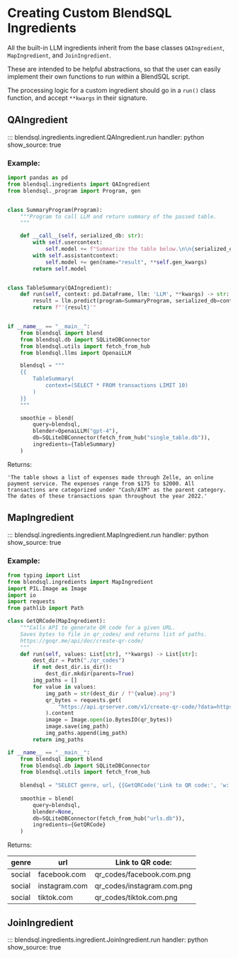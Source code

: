# Creating Custom BlendSQL Ingredients

All the built-in LLM ingredients inherit from the base classes `QAIngredient`, `MapIngredient`, and `JoinIngredient`.

These are intended to be helpful abstractions, so that the user can easily implement their own functions to run within a BlendSQL script.

The processing logic for a custom ingredient should go in a `run()` class function, and accept `**kwargs` in their signature.

## QAIngredient

::: blendsql.ingredients.ingredient.QAIngredient.run
    handler: python
    show_source: true

### Example:

```python
import pandas as pd
from blendsql.ingredients import QAIngredient
from blendsql._program import Program, gen


class SummaryProgram(Program):
    """Program to call LLM and return summary of the passed table.
    """

    def __call__(self, serialized_db: str):
        with self.usercontext:
            self.model += f"Summarize the table below.\n\n{serialized_db}\n"
        with self.assistantcontext:
            self.model += gen(name="result", **self.gen_kwargs)
        return self.model


class TableSummary(QAIngredient):
    def run(self, context: pd.DataFrame, llm: 'LLM', **kwargs) -> str:
        result = llm.predict(program=SummaryProgram, serialized_db=context.to_string())["result"]
        return f"'{result}'"


if __name__ == "__main__":
    from blendsql import blend
    from blendsql.db import SQLiteDBConnector
    from blendsql.utils import fetch_from_hub
    from blendsql.llms import OpenaiLLM

    blendsql = """
    {{
        TableSummary(
            context=(SELECT * FROM transactions LIMIT 10)
        )
    }}
    """

    smoothie = blend(
        query=blendsql,
        blender=OpenaiLLM("gpt-4"),
        db=SQLiteDBConnector(fetch_from_hub("single_table.db")),
        ingredients={TableSummary}
    )
```

Returns:

```
'The table shows a list of expenses made through Zelle, an online payment service. The expenses range from $175 to $2000. All transactions are categorized under "Cash/ATM" as the parent category. The dates of these transactions span throughout the year 2022.'
```

## MapIngredient

::: blendsql.ingredients.ingredient.MapIngredient.run
    handler: python
    show_source: true

### Example:

```python
from typing import List
from blendsql.ingredients import MapIngredient
import PIL.Image as Image
import io
import requests
from pathlib import Path

class GetQRCode(MapIngredient):
    """Calls API to generate QR code for a given URL.
    Saves bytes to file in qr_codes/ and returns list of paths.
    https://goqr.me/api/doc/create-qr-code/
    """
    def run(self, values: List[str], **kwargs) -> List[str]:
        dest_dir = Path("./qr_codes")
        if not dest_dir.is_dir():
            dest_dir.mkdir(parents=True)
        img_paths = []
        for value in values:
            img_path = str(dest_dir / f"{value}.png")
            qr_bytes = requests.get(
                "https://api.qrserver.com/v1/create-qr-code/?data=https://{}/&size=100x100".format(value)
            ).content
            image = Image.open(io.BytesIO(qr_bytes))
            image.save(img_path)
            img_paths.append(img_path)
        return img_paths

if __name__ == "__main__":
    from blendsql import blend
    from blendsql.db import SQLiteDBConnector
    from blendsql.utils import fetch_from_hub
    
    blendsql = "SELECT genre, url, {{GetQRCode('Link to QR code:', 'w::url')}} FROM w WHERE genre = 'social'"
    
    smoothie = blend(
        query=blendsql,
        blender=None,
        db=SQLiteDBConnector(fetch_from_hub("urls.db")),
        ingredients={GetQRCode}
    )
```

Returns:

| genre  | url           | Link to QR code:      |
|--------|---------------|-----------------------|
| social | facebook.com  | qr_codes/facebook.com.png  |
| social | instagram.com | qr_codes/instagram.com.png |
| social | tiktok.com    | qr_codes/tiktok.com.png    |

## JoinIngredient

::: blendsql.ingredients.ingredient.JoinIngredient.run
    handler: python
    show_source: true